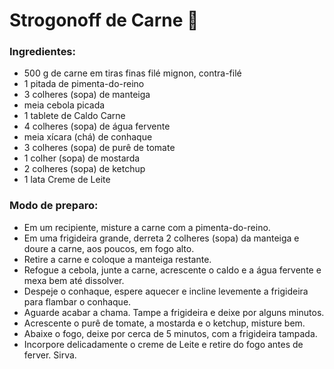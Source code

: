 # Strogonoff de Carne 🍖
### Ingredientes:
- 500 g de carne em tiras finas filé mignon, contra-filé
- 1 pitada de pimenta-do-reino
- 3 colheres (sopa) de manteiga
- meia cebola picada
- 1 tablete de Caldo Carne
- 4 colheres (sopa) de água fervente
- meia xícara (chá) de conhaque
- 3 colheres (sopa) de purê de tomate
- 1 colher (sopa) de mostarda
- 2 colheres (sopa) de ketchup
- 1 lata Creme de Leite

### Modo de preparo:
- Em um recipiente, misture a carne com a pimenta-do-reino.
- Em uma frigideira grande, derreta 2 colheres (sopa) da manteiga e doure a carne, aos poucos, em fogo alto.
- Retire a carne e coloque a manteiga restante.
- Refogue a cebola, junte a carne, acrescente o caldo e a água fervente e mexa bem até dissolver.
- Despeje o conhaque, espere aquecer e incline levemente a frigideira para flambar o conhaque.
- Aguarde acabar a chama. Tampe a frigideira e deixe por alguns minutos.
- Acrescente o purê de tomate, a mostarda e o ketchup, misture bem.
- Abaixe o fogo, deixe por cerca de 5 minutos, com a frigideira tampada.
- Incorpore delicadamente o creme de Leite e retire do fogo antes de ferver. Sirva.



